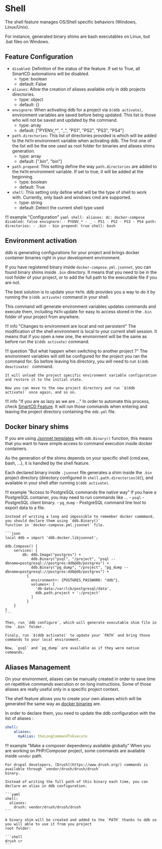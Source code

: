 Shell
===

The shell feature manages OS/Shell specific behaviors (Windows, Linux/Unix).

For instance, generated binary shims are bash executables on Linux, but .bat files on Windows.

Feature Configuration
---

- `disabled`: Definition of the status of the feature. If set to True, all SmartCD automations will be disabled.
    - type: boolean
    - default: False
- `aliases`: Allow the creation of aliases available only in ddb projects directories.
    - type: object
    - default: {}
- `envignore`: 
    When activating ddb for a project via `$(ddb activate)`, environment variables are saved before being updated.
    This list is those who will not be saved and updated by the command.
    - type: array
    - default: ["PYENV_*", "_", "PS1", "PS2", "PS3", "PS4"]
- `path.directories`: 
    This list of directories provided is which will be added to the `PATH` environment variable when activating ddb.
    The first one of the list will be the one used as root folder for binaries and aliases shims generation.
    - type: array
    - default: [".bin", "bin"]
- `path.prepend`: This setting define the way `path.directories` are added to the `PATH` environment variable.
    If set to true, it will be added at the beginning.
    - type: boolean
    - default: True
- `shell`: This setting only define what will be the type of shell to work with. Currently, only bash and windows cmd 
    are supported.
    - type: string
    - default: Detect the current shell type used
    
!!! example "Configuration"
    ```yaml
    shell:
      aliases:
        dc: docker-compose
      disabled: false
      envignore:
      - PYENV_*
      - _
      - PS1
      - PS2
      - PS3
      - PS4
      path:
        directories:
        - .bin
        - bin
        prepend: true
      shell: bash
    ```

Environment activation
---

ddb is generating configurations for your project and brings docker container binaries right in your development 
environment. 

If you have registered binary inside `docker-compose.yml.jsonnet`, you can found binary shims inside `.bin` directory.
It means that you need to be in the root folder of your project, or to add the full path to the executable file if you 
are not.

The best solution is to update your `PATH`. ddb provides you a way to do it by running the `$(ddb activate)` command in your shell.

This command will generate environment variables updates commands and execute them, including `PATH` update for easy 
to access stored in the `.bin` folder of your project from anywhere.

!!! info "Changes to environment are local and not persistent"
    The modification of the shell environment is local to your current shell session. 
    It means that if you open a new one, the environment will be the same as before run the `$(ddb activate)` command.

!!! question "But what happen when switching to another project ?"
    The environment variables will still be configured for the project you ran the command for. So before leaving his directory,
    you will need to run `$(ddb deactivate) ` command.

    It will unload the project specific environment variable configuration and restore it to the initial state.
    
    Now you can move to the new project directory and run `$(ddb activate)` once again, and so on.

!!! info "If you are as lazy as we are ..."
    In order to automate this process, check [SmartCD Feature](smartcd.md). It will run those commands when entering 
    and leaving the project directory containing the `ddb.yml` file.

Docker binary shims
--- 

If you are using [Jsonnet templates](jsonnet.md) with `ddb.Binary()` function, this means that you want to have 
simple access to command execution inside docker containers. 

As the generation of the shims depends on your specific shell (cmd.exe, bash, ...), it is handled by the shell feature.

Each declared binary inside `.jsonnet` file generates a shim inside the `.bin` project directory 
(directory configured in `shell.path.directories[0]`), and available in your shell after running `$(ddb activate)`.

!!! example "Access to PostgreSQL commands the native way"
    If you have a PostgreSQL container, you may need to run commands like ...
      - `psql` - PostgreSQL client binary.
      - `pg_dump` - PostgreSQL command line tool to export data to a file.
   
    Instead of writing a long and impossible to remember docker commmand, you should declare them using `ddb.Binary()` 
    function in `docker-compose.yml.jsonnet` file.
    
    ```json
    local ddb = import 'ddb.docker.libjsonnet';
    
    ddb.Compose() {
        services: {
            db: ddb.Image("postgres") +
                ddb.Binary("psql", "/project", "psql --dbname=postgresql://postgres:ddb@db/postgres") +
                ddb.Binary("pg_dump", "/project", "pg_dump --dbname=postgresql://postgres:ddb@db/postgres") +
              {
                environment+: {POSTGRES_PASSWORD: "ddb"},
                volumes+: [
                  'db-data:/var/lib/postgresql/data',
                  ddb.path.project + ':/project'
                ]
              }
        }
    }
    ```
    
    Then, run `ddb configure`, which will generate executable shim file in the `.bin` folder.
    
    Finaly, run `$(ddb activate)` to update your `PATH` and bring those commands to your local environment.

    Now, `psql` and `pg_dump` are available as if they were native commands.

Aliases Management
---

On your environment, aliases can be manually created in order to save time on repetitive commands execution or on long
instructions.
Some of those aliases are really useful only in a specific project context.

The shell feature allows you to create your own aliases which will be generated the same way as 
[docker binaries](#docker-binary-generation) are.

In order to declare them, you need to update the ddb configuration with the list of aliases : 

```yaml
shell:
    aliases:
      myAlias: theLongCommandToExecute
```  

!!! example "Make a composer dependency available globally"
    When you are working on PHP/Composer project, some commands are available inside `vendor` path.
    
    For drupal developers, [Drush](https://www.drush.org/) commands is available through `vendor/drush/drush/drush` 
    binary.
    
    Instead of writing the full path of this binary each time, you can declare an alias in ddb configuration. 
    
    ```yaml
    shell:
      aliases:
        drush: vendor/drush/drush/drush
    ```
    
    A binary shim will be created and added to the `PATH` thanks to ddb so you will able to use it from you project 
    root folder: 
    
    ```shell
    drush cr
    ```  